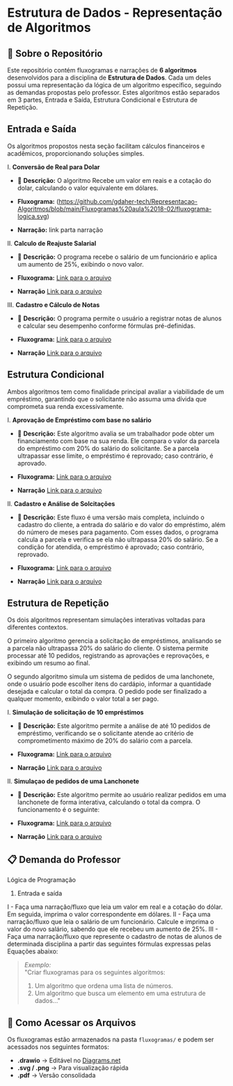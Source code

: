 # **Estrutura de Dados - Representação de Algoritmos**  


## 📌 **Sobre o Repositório**  
Este repositório contém fluxogramas e narrações de **6 algoritmos** desenvolvidos para a disciplina de **Estrutura de Dados**. Cada um deles possui uma representação da lógica de um algoritmo específico, seguindo as demandas propostas pelo professor. 
Estes algoritmos estão separados em 3 partes, Entrada e Saída, Estrutura Condicional e Estrutura de Repetição. 
 

##  **Entrada e Saída**  
Os algoritmos propostos nesta seção facilitam cálculos financeiros e acadêmicos, proporcionando soluções simples.  

I. **Conversão de Real para Dolar**  
   - 📌 **Descrição:** O algoritmo Recebe um valor em reais e a cotação do dolar, calculando o valor equivalente em dólares.
     
   - **Fluxograma:** (https://github.com/gdaher-tech/Representacao-Algoritmos/blob/main/Fluxogramas%20aula%2018-02/fluxograma-logica.svg)
   - **Narração:** link parta narração 

II. **Calculo de Reajuste Salarial**  
   - 📌 **Descrição:** O programa recebe o salário de um funcionário e aplica um aumento de 25%, exibindo o novo valor.
     
   - **Fluxograma:** [Link para o arquivo](./fluxogramas/algoritmo2.png)
   - **Narração** [Link para o arquivo](./fluxogramas/algoritmo2.png)

III. **Cadastro e Cálculo de Notas**  
   - 📌 **Descrição:** O programa permite o usuário a registrar notas de alunos e calcular seu desempenho conforme fórmulas pré-definidas. 
     
   - **Fluxograma:** [Link para o arquivo](./fluxogramas/algoritmo2.png)
   - **Narração** [Link para o arquivo](./fluxogramas/algoritmo2.png) 


##  **Estrutura Condicional**  
Ambos algoritmos tem como finalidade principal avaliar a viabilidade de um empréstimo, garantindo que o solicitante não assuma uma dívida que comprometa sua renda excessivamente. 

I. **Aprovação de Empréstimo com base no salário**  
   - 📌 **Descrição:** Este algoritmo avalia se um trabalhador pode obter um financiamento com base na sua renda. Ele compara o valor da parcela do empréstimo com 20% do salário do solicitante. Se a parcela ultrapassar esse limite, o empréstimo é reprovado; caso contrário, é aprovado.
     
   - **Fluxograma:** [Link para o arquivo](./fluxogramas/algoritmo2.png)
   - **Narração** [Link para o arquivo](./fluxogramas/algoritmo2.png)


II. **Cadastro e Análise de Solcitações**  
   - 📌 **Descrição:** Este fluxo é uma versão mais completa, incluindo o cadastro do cliente, a entrada do salário e do valor do empréstimo, além do número de meses para pagamento. Com esses dados, o programa calcula a parcela e verifica se ela não ultrapassa 20% do salário. Se a condição for atendida, o empréstimo é aprovado; caso contrário, reprovado.
     
   - **Fluxograma:** [Link para o arquivo](./fluxogramas/algoritmo2.png)
   - **Narração** [Link para o arquivo](./fluxogramas/algoritmo2.png)


##  **Estrutura de Repetição**  
Os dois algoritmos representam simulações interativas voltadas para diferentes contextos.

O primeiro algoritmo gerencia a solicitação de empréstimos, analisando se a parcela não ultrapassa 20% do salário do cliente. O sistema permite processar até 10 pedidos, registrando as aprovações e reprovações, e exibindo um resumo ao final.

O segundo algoritmo simula um sistema de pedidos de uma lanchonete, onde o usuário pode escolher itens do cardápio, informar a quantidade desejada e calcular o total da compra. O pedido pode ser finalizado a qualquer momento, exibindo o valor total a ser pago.

I. **Simulação de solicitação de 10 empréstimos**  
   - 📌 **Descrição:** Este algoritmo permite a análise de até 10 pedidos de empréstimo, verificando se o solicitante atende ao critério de comprometimento máximo de 20% do salário com a parcela. 
     
   - **Fluxograma:** [Link para o arquivo](./fluxogramas/algoritmo2.png)
   - **Narração** [Link para o arquivo](./fluxogramas/algoritmo2.png)


II. **Simulaçao de pedidos de uma Lanchonete**  
   - 📌 **Descrição:** Este algoritmo permite ao usuário realizar pedidos em uma lanchonete de forma interativa, calculando o total da compra. O funcionamento é o seguinte:
     
   - **Fluxograma:** [Link para o arquivo](./fluxogramas/algoritmo2.png)
   - **Narração** [Link para o arquivo](./fluxogramas/algoritmo2.png)



## 📋 **Demanda do Professor**  
Lógica de Programação

1. Entrada e saída

I - Faça uma narração/fluxo que leia um valor em real e a cotação do dólar. Em seguida, imprima o valor correspondente em dólares.
II - Faça uma narração/fluxo que leia o salário de um funcionário. Calcule e imprima o valor do novo salário, sabendo que ele recebeu um aumento de 25%.
III - Faça uma narração/fluxo que represente o cadastro de notas de alunos de determinada disciplina a partir das seguintes fórmulas expressas pelas Equações abaixo: 

> *Exemplo:*  
> "Criar fluxogramas para os seguintes algoritmos:  
> 1. Um algoritmo que ordena uma lista de números.  
> 2. Um algoritmo que busca um elemento em uma estrutura de dados..."  

## 📂 **Como Acessar os Arquivos**  
Os fluxogramas estão armazenados na pasta `fluxogramas/` e podem ser acessados nos seguintes formatos:  
- **.drawio** → Editável no [Diagrams.net](https://app.diagrams.net/)  
- **.svg / .png** → Para visualização rápida  
- **.pdf** → Versão consolidada  
